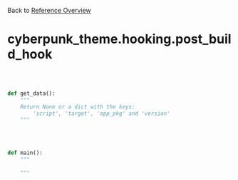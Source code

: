 
Back to [Reference Overview](https://github.com/pyrustic/cyberpunk-theme/blob/master/docs/reference/README.md)

# cyberpunk\_theme.hooking.post\_build\_hook



<br>


```python

def get_data():
    """
    Return None or a dict with the keys:
        'script', 'target', 'app_pkg' and 'version'
    """

```

<br>

```python

def main():
    """
    
    """

```

